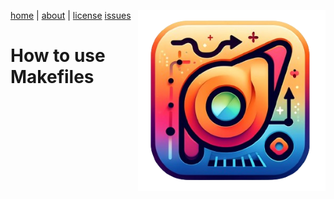 <a name=top><p>
<img src="/etc/img/lite.png" align=right width=300>
<a href="/">home</a> |
<a href="/README.md#top">about</a> |
<a href="/LICENSE.md#top">license</a>
<a href="http://github.com/burn/lite/issues">issues</a>

# How to use Makefiles

